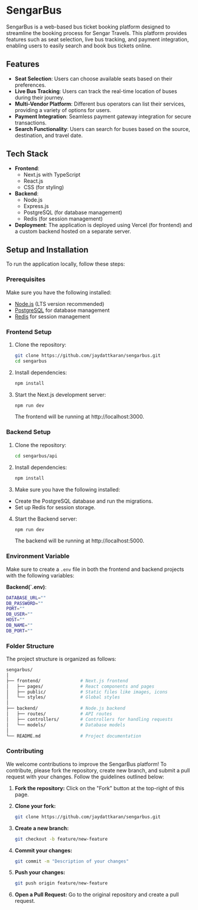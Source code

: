 # SengarBus

SengarBus is a web-based bus ticket booking platform designed to streamline the booking process for Sengar Travels. This platform provides features such as seat selection, live bus tracking, and payment integration, enabling users to easily search and book bus tickets online.

## Features

- **Seat Selection**: Users can choose available seats based on their preferences.
- **Live Bus Tracking**: Users can track the real-time location of buses during their journey.
- **Multi-Vendor Platform**: Different bus operators can list their services, providing a variety of options for users.
- **Payment Integration**: Seamless payment gateway integration for secure transactions.
- **Search Functionality**: Users can search for buses based on the source, destination, and travel date.

## Tech Stack

- **Frontend**:
  - Next.js with TypeScript
  - React.js
  - CSS (for styling)
- **Backend**:
  - Node.js
  - Express.js
  - PostgreSQL (for database management)
  - Redis (for session management)
- **Deployment**: The application is deployed using Vercel (for frontend) and a custom backend hosted on a separate server.

## Setup and Installation

To run the application locally, follow these steps:

### Prerequisites

Make sure you have the following installed:

- [Node.js](https://nodejs.org/) (LTS version recommended)
- [PostgreSQL](https://www.postgresql.org/) for database management
- [Redis](https://redis.io/) for session management

### Frontend Setup

1. Clone the repository:
   ```bash
   git clone https://github.com/jaydattkaran/sengarbus.git
   cd sengarbus

2. Install dependencies:
    ```bash
    npm install

3. Start the Next.js development server:
    ```bash
    npm run dev
    ```
    The frontend will be running at http://localhost:3000.

### Backend Setup

1. Clone the repository:
   ```bash
   cd sengarbus/api

2. Install dependencies:
    ```bash
    npm install

3. Make sure you have the following installed:

- Create the PostgreSQL database and run the migrations.
- Set up Redis for session storage.

4. Start the Backend server:
    ```bash
    npm run dev
    ```
    The backend will be running at http://localhost:5000.

### Environment Variable

Make sure to create a `.env` file in both the frontend and backend projects with the following variables:

**Backend(`.env)**:

```bash
DATABASE_URL=""
DB_PASSWORD=""
PORT=""
DB_USER=""
HOST=""
DB_NAME=""
DB_PORT=""
```

### Folder Structure

The project structure is organized as follows:

```bash
sengarbus/
│
├── frontend/               # Next.js frontend
│   ├── pages/              # React components and pages
│   ├── public/             # Static files like images, icons
│   └── styles/             # Global styles
│
├── backend/                # Node.js backend
│   ├── routes/             # API routes
│   ├── controllers/        # Controllers for handling requests
│   └── models/             # Database models
│
└── README.md               # Project documentation
```

### Contributing

We welcome contributions to improve the SengarBus platform! To contribute, please fork the repository, create new branch, and submit a pull request with your changes. Follow the guidelines outlined below:

1. **Fork the repository:** Click on the "Fork" button at the top-right of this page.

2. **Clone your fork:** 
    ```bash
    git clone https://github.com/jaydattkaran/sengarbus.git
    ```

3. **Create a new branch:** 
    ```bash
    git checkout -b feature/new-feature
    ```

4. **Commit your changes:** 
    ```bash
    git commit -m "Description of your changes"
    ```

5. **Push your changes:** 
    ```bash
    git push origin feature/new-feature
    ```

6. **Open a Pull Request:** Go to the original repository and create a pull request.

